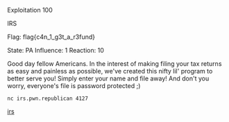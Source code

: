 Exploitation 100

IRS

Flag: flag{c4n_1_g3t_a_r3fund}

State: PA
Influence: 1
Reaction: 10



Good day fellow Americans. In the interest of making filing your tax returns as easy and painless as possible, we've created this nifty lil' program to better serve you! Simply enter your name and file away! And don't you worry, everyone's file is password protected ;)

`nc irs.pwn.republican 4127`

[irs](https://s3.amazonaws.com/hackthevote/irs.fdcb32492e18be0af53449cee097327b58e542f640df440dfa5097fa567bd094)
